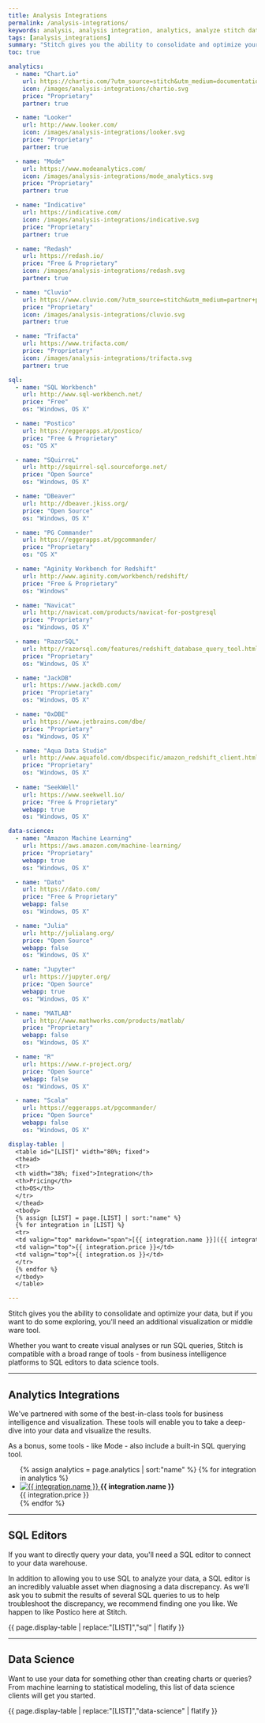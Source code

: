 ```yaml
---
title: Analysis Integrations
permalink: /analysis-integrations/
keywords: analysis, analysis integration, analytics, analyze stitch data, layer, analysis tool, visualization tool, sql, query stitch data
tags: [analysis_integrations]
summary: "Stitch gives you the ability to consolidate and optimize your data, but if you want to do some exploring, you’ll need an additional visualization or middleware tool. Whether you want to create visual analyses or run SQL queries, Stitch is compatible with a broad range of tools - from business intelligence platforms to SQL editors to data science tools."
toc: true

analytics:
  - name: "Chart.io"
    url: https://chartio.com/?utm_source=stitch&utm_medium=documentation&utm_campaign=stitch+partner+referral
    icon: /images/analysis-integrations/chartio.svg
    price: "Proprietary"
    partner: true

  - name: "Looker"
    url: http://www.looker.com/
    icon: /images/analysis-integrations/looker.svg
    price: "Proprietary"
    partner: true

  - name: "Mode"
    url: https://www.modeanalytics.com/
    icon: /images/analysis-integrations/mode_analytics.svg
    price: "Proprietary"
    partner: true

  - name: "Indicative"
    url: https://indicative.com/
    icon: /images/analysis-integrations/indicative.svg
    price: "Proprietary"
    partner: true

  - name: "Redash"
    url: https://redash.io/
    price: "Free & Proprietary"
    icon: /images/analysis-integrations/redash.svg
    partner: true

  - name: "Cluvio"
    url: https://www.cluvio.com/?utm_source=stitch&utm_medium=partner+page&utm_campaign=stitch+partner+referral
    price: "Proprietary"
    icon: /images/analysis-integrations/cluvio.svg
    partner: true 

  - name: "Trifacta"
    url: https://www.trifacta.com/
    price: "Proprietary"
    icon: /images/analysis-integrations/trifacta.svg
    partner: true

sql:
  - name: "SQL Workbench"
    url: http://www.sql-workbench.net/
    price: "Free"
    os: "Windows, OS X"

  - name: "Postico"
    url: https://eggerapps.at/postico/
    price: "Free & Proprietary"
    os: "OS X"

  - name: "SQuirreL"
    url: http://squirrel-sql.sourceforge.net/
    price: "Open Source"
    os: "Windows, OS X"

  - name: "DBeaver"
    url: http://dbeaver.jkiss.org/
    price: "Open Source"
    os: "Windows, OS X"

  - name: "PG Commander"
    url: https://eggerapps.at/pgcommander/
    price: "Proprietary"
    os: "OS X"

  - name: "Aginity Workbench for Redshift"
    url: http://www.aginity.com/workbench/redshift/
    price: "Free & Proprietary"
    os: "Windows"

  - name: "Navicat"
    url: http://navicat.com/products/navicat-for-postgresql
    price: "Proprietary"
    os: "Windows, OS X"

  - name: "RazorSQL"
    url: http://razorsql.com/features/redshift_database_query_tool.html
    price: "Proprietary"
    os: "Windows, OS X"

  - name: "JackDB"
    url: https://www.jackdb.com/
    price: "Proprietary"
    os: "Windows, OS X"

  - name: "0xDBE"
    url: https://www.jetbrains.com/dbe/
    price: "Proprietary"
    os: "Windows, OS X"

  - name: "Aqua Data Studio"
    url: http://www.aquafold.com/dbspecific/amazon_redshift_client.html
    price: "Proprietary"
    os: "Windows, OS X"
    
  - name: "SeekWell"
    url: https://www.seekwell.io/
    price: "Free & Proprietary"
    webapp: true
    os: "Windows, OS X"

data-science:
  - name: "Amazon Machine Learning"
    url: https://aws.amazon.com/machine-learning/
    price: "Proprietary"
    webapp: true
    os: "Windows, OS X"

  - name: "Dato"
    url: https://dato.com/
    price: "Free & Proprietary"
    webapp: false
    os: "Windows, OS X"

  - name: "Julia"
    url: http://julialang.org/
    price: "Open Source"
    webapp: false
    os: "Windows, OS X"

  - name: "Jupyter"
    url: https://jupyter.org/
    price: "Open Source"
    webapp: true
    os: "Windows, OS X"

  - name: "MATLAB"
    url: http://www.mathworks.com/products/matlab/
    price: "Proprietary"
    webapp: false
    os: "Windows, OS X"

  - name: "R"
    url: https://www.r-project.org/
    price: "Open Source"
    webapp: false
    os: "Windows, OS X"

  - name: "Scala"
    url: https://eggerapps.at/pgcommander/
    price: "Open Source"
    webapp: false
    os: "Windows, OS X"

display-table: |
  <table id="[LIST]" width="80%; fixed">
  <thead>
  <tr>
  <th width="38%; fixed">Integration</th>
  <th>Pricing</th>
  <th>OS</th>
  </tr>
  </thead>
  <tbody>
  {% assign [LIST] = page.[LIST] | sort:"name" %}
  {% for integration in [LIST] %}
  <tr>
  <td valign="top" markdown="span">[{{ integration.name }}]({{ integration.url }})</td>
  <td valign="top">{{ integration.price }}</td>
  <td valign="top">{{ integration.os }}</td>
  </tr>
  {% endfor %}
  </tbody>
  </table>

---
```

Stitch gives you the ability to consolidate and optimize your data, but if you want to do some exploring, you'll need an additional visualization or middle ware tool. 

Whether you want to create visual analyses or run SQL queries, Stitch is compatible with a broad range of tools - from business intelligence platforms to SQL editors to data science tools.

---

## Analytics Integrations

We've partnered with some of the best-in-class tools for business intelligence and visualization. These tools will enable you to take a deep-dive into your data and visualize the results.

As a bonus, some tools - like Mode - also include a built-in SQL querying tool.

<ul class="tiles">
{% assign analytics = page.analytics | sort:"name" %}
{% for integration in analytics %}
    <li>
        <a href="{{ integration.url }}" target="new">
            <img src="{{ integration.icon | prepend: site.baseurl }}" alt="{{ integration.name }}">
        </a>
        <strong>{{ integration.name }}</strong><br>
        {{ integration.price }}
    </li>
{% endfor %}
</ul>

---

## SQL Editors

If you want to directly query your data, you'll need a SQL editor to connect to your data warehouse.

In addition to allowing you to use SQL to analyze your data, a SQL editor is an incredibly valuable asset when diagnosing a data discrepancy. As we'll ask you to submit the results of several SQL queries to us to help troubleshoot the discrepancy, we recommend finding one you like. We happen to like Postico here at Stitch.

{{ page.display-table | replace:"[LIST]","sql" | flatify }}

---

## Data Science

Want to use your data for something other than creating charts or queries? From machine learning to statistical modeling, this list of data science clients will get you started.

{{ page.display-table | replace:"[LIST]","data-science" | flatify }}
